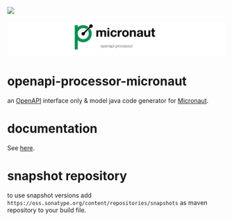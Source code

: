 [![][badge-ci]][workflow-ci]

[comment]: <> ([![][sonar-coverage]][sonar])
[comment]: <> ([![][badge-central]][oap-central])

![openapi-processor-micronaut logo](images/openapi-processor-micronaut@1280x200.png)

# openapi-processor-micronaut

an [OpenAPI][openapi] interface only & model java code generator for [Micronaut][micronaut].
 

# documentation

See [here][oap-docs].

# snapshot repository

to use snapshot versions add `https://oss.sonatype.org/content/repositories/snapshots` as maven repository to your build file.


[oap-central]: https://search.maven.org/search?q=io.openapiprocessor
[badge-central]: https://img.shields.io/maven-central/v/io.openapiprocessor/openapi-processor-micronaut?label=Maven%20Central
[badge-license]: https://img.shields.io/badge/License-Apache%202.0-blue.svg?labelColor=313A42
[badge-ci]: https://github.com/openapi-processor/openapi-processor-micronaut/workflows/ci/badge.svg
[oap-license]: https://github.com/openapi-processor/openapi-processor-micronaut/blob/master/LICENSE
[workflow-ci]: https://github.com/openapi-processor/openapi-processor-micronaut/actions?query=workflow%3Aci
[sonar-coverage]: https://sonarcloud.io/api/project_badges/measure?project=openapi-processor_openapi-processor-micronaut&metric=coverage
[sonar]: https://sonarcloud.io/dashboard?id=openapi-processor_openapi-processor-micronaut
[oap-docs]: https://docs.openapiprocessor.io/micronaut
[openapi]: https://www.openapis.org/
[micronaut]: https://micronaut.io
